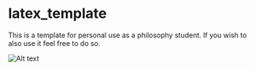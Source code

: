 # latex_template

This is a template for personal use as a philosophy student. If you wish to also use it feel free to do so.

![Alt text](https://upload.wikimedia.org/wikipedia/commons/4/43/Immanuel_Kant_%28painted_portrait%29.jpg)
